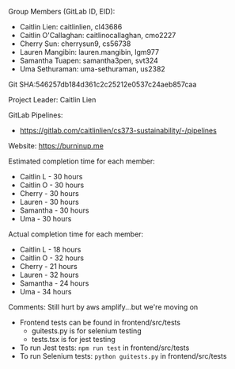 Group Members (GitLab ID, EID): 
- Caitlin Lien: caitlinlien, cl43686
- Caitlin O'Callaghan: caitlinocallaghan, cmo2227
- Cherry Sun: cherrysun9, cs56738
- Lauren Mangibin: lauren.mangibin, lgm977
- Samantha Tuapen: samantha3pen, svt324
- Uma Sethuraman: uma-sethuraman, us2382

Git SHA:546257db184d361c2c25212e0537c24aeb857caa

Project Leader: Caitlin Lien

GitLab Pipelines: 
- https://gitlab.com/caitlinlien/cs373-sustainability/-/pipelines

Website: https://burninup.me

Estimated completion time for each member: 
- Caitlin L - 30 hours
- Caitlin O - 30 hours
- Cherry - 30 hours
- Lauren - 30 hours
- Samantha - 30 hours
- Uma - 30 hours

Actual completion time for each member:
- Caitlin L - 18 hours
- Caitlin O - 32 hours
- Cherry - 21 hours
- Lauren - 32 hours
- Samantha - 24 hours
- Uma - 34 hours

Comments: Still hurt by aws amplify...but we're moving on
- Frontend tests can be found in frontend/src/tests
    - guitests.py is for selenium testing
    - tests.tsx is for jest testing
- To run Jest tests: `npm run test` in frontend/src/tests
- To run Selenium tests: `python guitests.py` in frontend/src/tests